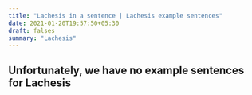 ```yaml
---
title: "Lachesis in a sentence | Lachesis example sentences"
date: 2021-01-20T19:57:50+05:30
draft: falses
summary: "Lachesis"
---
```

## Unfortunately, we have no example sentences for Lachesis                 
